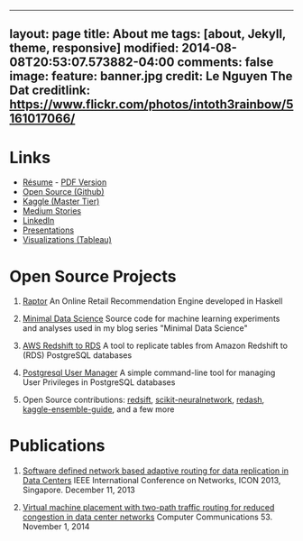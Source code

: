 <!-- ---
layout: home
excerpt: "A minimal Jekyll theme for your blog by designer Michael Rose."
tags: [Jekyll, theme, responsive, blog, template]
image:
  feature: banner.jpg
  credit: Le Nguyen The Dat
  creditlink: https://www.flickr.com/photos/intoth3rainbow/5161017066/
--- -->
---
layout: page
title: About me
tags: [about, Jekyll, theme, responsive]
modified: 2014-08-08T20:53:07.573882-04:00
comments: false
image:
  feature: banner.jpg
  credit: Le Nguyen The Dat
  creditlink: https://www.flickr.com/photos/intoth3rainbow/5161017066/
---

Links
=====

* [Résume](http://lenguyenthedat.com/extras/resume.html) - [PDF Version](http://lenguyenthedat.com/extras/Le%20Nguyen%20The%20Dat.pdf)
* [Open Source (Github)](https://github.com/lenguyenthedat)
* [Kaggle (Master Tier)](https://www.kaggle.com/lenguyenthedat)
* [Medium Stories](https://medium.com/@lenguyenthedat/latest)
* [LinkedIn](https://www.linkedin.com/in/lenguyenthedat)
* [Presentations](https://speakerdeck.com/lenguyenthedat)
* [Visualizations (Tableau)](https://public.tableau.com/profile/le.nguyen.the.dat)

Open Source Projects
====================

1. [Raptor](https://github.com/lenguyenthedat/raptor) An Online Retail Recommendation Engine developed in Haskell

2. [Minimal Data Science](https://github.com/lenguyenthedat/minimal-datascience) Source code for machine learning experiments and analyses used in my blog series "Minimal Data Science"

3. [AWS Redshift to RDS](https://github.com/lenguyenthedat/aws-redshift-to-rds) A tool to replicate tables from Amazon Redshift to (RDS) PostgreSQL databases

4. [Postgresql User Manager](https://github.com/zalora/postgresql-user-manager) A simple command-line tool for managing User Privileges in PostgreSQL databases

5. Open Source contributions: [redsift](https://github.com/zalora/redsift), [scikit-neuralnetwork](https://github.com/aigamedev/scikit-neuralnetwork), [redash](https://github.com/EverythingMe/redash), [kaggle-ensemble-guide](https://github.com/MLWave/Kaggle-Ensemble-Guide), and a few more

Publications
============

1. [Software defined network based adaptive routing for data replication in Data Centers](http://ieeexplore.ieee.org/xpl/articleDetails.jsp?arnumber=6781967) IEEE International Conference on Networks, ICON 2013, Singapore. December 11, 2013

2. [Virtual machine placement with two-path traffic routing for reduced congestion in data center networks](http://www.sciencedirect.com/science/article/pii/S0140366414002746) Computer Communications 53. November 1, 2014
